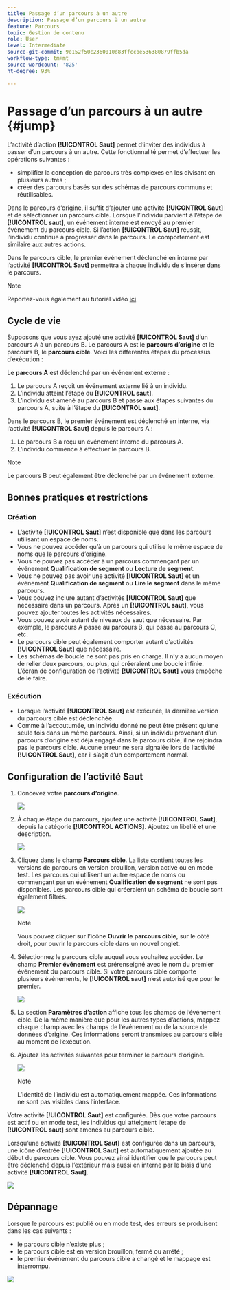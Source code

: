 ```yaml
---
title: Passage d’un parcours à un autre
description: Passage d’un parcours à un autre
feature: Parcours
topic: Gestion de contenu
role: User
level: Intermediate
source-git-commit: 9e152f50c2360010d83ffccbe536380879ffb5da
workflow-type: tm+mt
source-wordcount: '825'
ht-degree: 93%

---
```


# Passage d’un parcours à un autre {#jump}

L’activité d’action **[!UICONTROL Saut]** permet d’inviter des individus à passer d’un parcours à un autre. Cette fonctionnalité permet d’effectuer les opérations suivantes :

* simplifier la conception de parcours très complexes en les divisant en plusieurs autres ;
* créer des parcours basés sur des schémas de parcours communs et réutilisables.

Dans le parcours d’origine, il suffit d’ajouter une activité **[!UICONTROL Saut]** et de sélectionner un parcours cible. Lorsque l’individu parvient à l’étape de **[!UICONTROL saut]**, un événement interne est envoyé au premier événement du parcours cible. Si l’action **[!UICONTROL Saut]** réussit, l’individu continue à progresser dans le parcours. Le comportement est similaire aux autres actions.

Dans le parcours cible, le premier événement déclenché en interne par l’activité **[!UICONTROL Saut]** permettra à chaque individu de s’insérer dans le parcours.

>[!NOTE]
>
>Reportez-vous également au tutoriel vidéo [ici](https://experienceleague.adobe.com/docs/journey-orchestration-learn/tutorials/building-a-journey/jumping-to-another-journey.html?lang=fr)

## Cycle de vie

Supposons que vous ayez ajouté une activité **[!UICONTROL Saut]** d’un parcours A à un parcours B. Le parcours A est le **parcours d’origine** et le parcours B, le **parcours cible**.
Voici les différentes étapes du processus d’exécution :

Le **parcours A** est déclenché par un événement externe :

1. Le parcours A reçoit un événement externe lié à un individu.
1. L’individu atteint l’étape du **[!UICONTROL saut]**.
1. L’individu est amené au parcours B et passe aux étapes suivantes du parcours A, suite à l’étape du **[!UICONTROL saut]**.

Dans le parcours B, le premier événement est déclenché en interne, via l’activité **[!UICONTROL Saut]** depuis le parcours A :

1. Le parcours B a reçu un événement interne du parcours A.
1. L’individu commence à effectuer le parcours B.

>[!NOTE]
>
>Le parcours B peut également être déclenché par un événement externe.

## Bonnes pratiques et restrictions

### Création

* L’activité **[!UICONTROL Saut]** n’est disponible que dans les parcours utilisant un espace de noms.
* Vous ne pouvez accéder qu’à un parcours qui utilise le même espace de noms que le parcours d’origine.
* Vous ne pouvez pas accéder à un parcours commençant par un événement **Qualification de segment** ou **Lecture de segment**.
* Vous ne pouvez pas avoir une activité **[!UICONTROL Saut]** et un événement **Qualification de segment** ou **Lire le segment** dans le même parcours.
* Vous pouvez inclure autant d’activités **[!UICONTROL Saut]** que nécessaire dans un parcours. Après un **[!UICONTROL saut]**, vous pouvez ajouter toutes les activités nécessaires.
* Vous pouvez avoir autant de niveaux de saut que nécessaire. Par exemple, le parcours A passe au parcours B, qui passe au parcours C, etc.
* Le parcours cible peut également comporter autant d’activités **[!UICONTROL Saut]** que nécessaire.
* Les schémas de boucle ne sont pas pris en charge. Il n’y a aucun moyen de relier deux parcours, ou plus, qui créeraient une boucle infinie. L’écran de configuration de l’activité **[!UICONTROL Saut]** vous empêche de le faire.

### Exécution

* Lorsque l’activité **[!UICONTROL Saut]** est exécutée, la dernière version du parcours cible est déclenchée.
* Comme à l’accoutumée, un individu donné ne peut être présent qu’une seule fois dans un même parcours. Ainsi, si un individu provenant d’un parcours d’origine est déjà engagé dans le parcours cible, il ne rejoindra pas le parcours cible. Aucune erreur ne sera signalée lors de l’activité **[!UICONTROL Saut]**, car il s’agit d’un comportement normal.

## Configuration de l’activité Saut

1. Concevez votre **parcours d’origine**.

   ![](../assets/jump1.png)

1. À chaque étape du parcours, ajoutez une activité **[!UICONTROL Saut]**, depuis la catégorie **[!UICONTROL ACTIONS]**. Ajoutez un libellé et une description.

   ![](../assets/jump2.png)

1. Cliquez dans le champ **Parcours cible**.
La liste contient toutes les versions de parcours en version brouillon, version active ou en mode test. Les parcours qui utilisent un autre espace de noms ou commençant par un événement **Qualification de segment** ne sont pas disponibles. Les parcours cible qui créeraient un schéma de boucle sont également filtrés.

   ![](../assets/jump3.png)

   >[!NOTE]
   >
   >Vous pouvez cliquer sur l’icône **Ouvrir le parcours cible**, sur le côté droit, pour ouvrir le parcours cible dans un nouvel onglet.

1. Sélectionnez le parcours cible auquel vous souhaitez accéder.
Le champ **Premier événement** est prérenseigné avec le nom du premier événement du parcours cible. Si votre parcours cible comporte plusieurs événements, le **[!UICONTROL saut]** n’est autorisé que pour le premier.

   ![](../assets/jump4.png)

1. La section **Paramètres d’action** affiche tous les champs de l’événement cible. De la même manière que pour les autres types d’actions, mappez chaque champ avec les champs de l’événement ou de la source de données d’origine. Ces informations seront transmises au parcours cible au moment de l’exécution.
1. Ajoutez les activités suivantes pour terminer le parcours d’origine.

   ![](../assets/jump5.png)


   >[!NOTE]
   >
   >L’identité de l’individu est automatiquement mappée. Ces informations ne sont pas visibles dans l’interface.

Votre activité **[!UICONTROL Saut]** est configurée. Dès que votre parcours est actif ou en mode test, les individus qui atteignent l’étape de **[!UICONTROL saut]** sont amenés au parcours cible.

Lorsqu’une activité **[!UICONTROL Saut]** est configurée dans un parcours, une icône d’entrée **[!UICONTROL Saut]** est automatiquement ajoutée au début du parcours cible. Vous pouvez ainsi identifier que le parcours peut être déclenché depuis l’extérieur mais aussi en interne par le biais d’une activité **[!UICONTROL Saut]**.

![](../assets/jump7.png)

## Dépannage

Lorsque le parcours est publié ou en mode test, des erreurs se produisent dans les cas suivants :
* le parcours cible n’existe plus ;
* le parcours cible est en version brouillon, fermé ou arrêté ;
* le premier événement du parcours cible a changé et le mappage est interrompu.

![](../assets/jump6.png)
